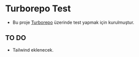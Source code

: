 # Turborepo Test

- Bu proje [Turborepo](https://turbo.build/repo) üzerinde test yapmak için kurulmuştur.

## TO DO
- Tailwind eklenecek.
